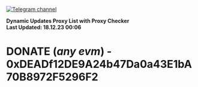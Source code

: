 [![Telegram channel](https://img.shields.io/endpoint?url=https://runkit.io/damiankrawczyk/telegram-badge/branches/master?url=https://t.me/n4z4v0d)](https://t.me/n4z4v0d) 

**Dynamic Updates Proxy List with Proxy Checker**  
**Last Updated: 18.12.23 00:06**

# DONATE (_any evm_) - 0xDEADf12DE9A24b47Da0a43E1bA70B8972F5296F2
